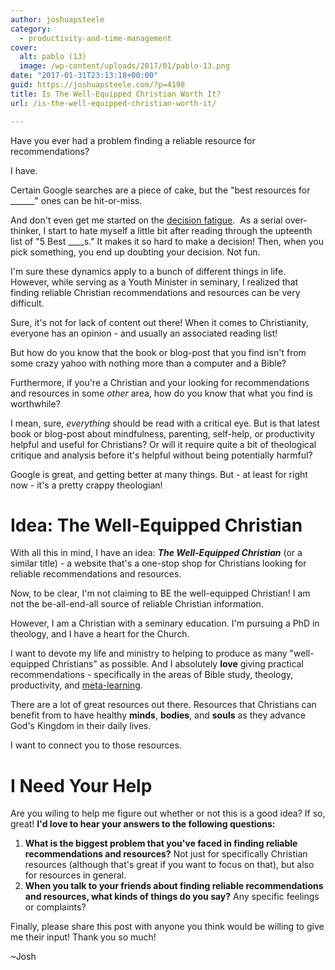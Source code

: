 ```yaml
---
author: joshuapsteele
category:
  - productivity-and-time-management
cover:
  alt: pablo (13)
  image: /wp-content/uploads/2017/01/pablo-13.png
date: "2017-01-31T23:13:18+00:00"
guid: https://joshuapsteele.com/?p=4198
title: Is The Well-Equipped Christian Worth It?
url: /is-the-well-equipped-christian-worth-it/

---
```

Have you ever had a problem finding a reliable resource for recommendations?

I have.

Certain Google searches are a piece of cake, but the "best resources for \_\_\_\_\_\_" ones can be hit-or-miss.

And don't even get me started on the [decision fatigue](https://en.wikipedia.org/wiki/Decision_fatigue).  As a serial over-thinker, I start to hate myself a little bit after reading through the upteenth list of "5 Best \_\_\_\_s." It makes it so hard to make a decision! Then, when you pick something, you end up doubting your decision. Not fun.

I'm sure these dynamics apply to a bunch of different things in life. However, while serving as a Youth Minister in seminary, I realized that finding reliable Christian recommendations and resources can be very difficult.

Sure, it's not for lack of content out there! When it comes to Christianity, everyone has an opinion - and usually an associated reading list!

But how do you know that the book or blog-post that you find isn't from some crazy yahoo with nothing more than a computer and a Bible?

Furthermore, if you're a Christian and your looking for recommendations and resources in some _other_ area, how do you know that what you find is worthwhile?

I mean, sure, _everything_ should be read with a critical eye. But is that latest book or blog-post about mindfulness, parenting, self-help, or productivity helpful and useful for Christians? Or will it require quite a bit of theological critique and analysis before it's helpful without being potentially harmful?

Google is great, and getting better at many things. But - at least for right now - it's a pretty crappy theologian!

# Idea: The Well-Equipped Christian

With all this in mind, I have an idea: _**The Well-Equipped Christian**_ (or a similar title) - a website that's a one-stop shop for Christians looking for reliable recommendations and resources.

Now, to be clear, I'm not claiming to BE the well-equipped Christian! I am not the be-all-end-all source of reliable Christian information.

However, I am a Christian with a seminary education. I'm pursuing a PhD in theology, and I have a heart for the Church.

I want to devote my life and ministry to helping to produce as many "well-equipped Christians" as possible. And I absolutely **love** giving practical recommendations - specifically in the areas of Bible study, theology, productivity, and [meta-learning](https://en.wikipedia.org/wiki/Meta_learning).

There are a lot of great resources out there. Resources that Christians can benefit from to have healthy **minds**, **bodies**, and **souls** as they advance God's Kingdom in their daily lives.

I want to connect you to those resources.

# I Need Your Help

Are you wiling to help me figure out whether or not this is a good idea? If so, great! **I'd love to hear your answers to the following questions:**

1. **What is the biggest problem that you've faced in finding reliable recommendations and resources?** Not just for specifically Christian resources (although that's great if you want to focus on that), but also for resources in general.
1. **When you talk to your friends about finding reliable recommendations and resources, what kinds of things do you say?** Any specific feelings or complaints?

Finally, please share this post with anyone you think would be willing to give me their input! Thank you so much!

~Josh
